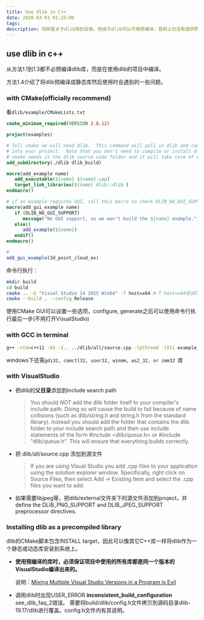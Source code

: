 ```yaml
---
title: Use dlib in C++
date: 2020-03-01 01:25:00
tags:
description: 同样是关于dlib库的安装。但由于dlib可以不用预编译，官网上也没有提供预编译的版本，本文主要是介绍如何在项目中直接使用dlib。
---
```


## use dlib in c++

从方法1.1到1.3都不必预编译dlib库，而是在使用dlib的项目中编译。

方法1.4介绍了将dlib预编译成静态库然后使用时会遇到的一些问题。

### with CMake(officially recommend)

看`dlib/example/CMakeLists.txt`

```cmake
cmake_minimum_required(VERSION 2.8.12)

project(examples)

# Tell cmake we will need dlib.  This command will pull in dlib and compile it
# into your project.  Note that you don't need to compile or install dlib.  All
# cmake needs is the dlib source code folder and it will take care of everything.
add_subdirectory(./dlib dlib_build)

macro(add_example name)
   add_executable(${name} ${name}.cpp)
   target_link_libraries(${name} dlib::dlib )
endmacro()

# if an example requires GUI, call this macro to check DLIB_NO_GUI_SUPPORT to include or exclude
macro(add_gui_example name)
   if (DLIB_NO_GUI_SUPPORT)
      message("No GUI support, so we won't build the ${name} example.")
   else()
      add_example(${name})
   endif()
endmacro()

# 
add_gui_example(3d_point_cloud_ex)
```

命令行执行：

```bash
mkdir build
cd build
cmake .. -G "Visual Studio 14 2015 Win64" -T host=x64 #-T host=x64告诉CMake生成64bit的可执行文件。其实安装了最新的VisualStudio后，-G -T都不用指定，默认使用最新的VisualStudio，默认64位。
cmake --build . --config Release
```

使用CMake GUI可以设置一些选项，configure, generate之后可以使用命令行执行最后一步(不用打开VisualStudio)

### with GCC in terminal

```bash
g++ -std=c++11 -O3 -I.. ../dlib/all/source.cpp -lpthread -lX11 example_program_name.cpp
```

windows下还需`gdi32, comctl32, user32, winmm, ws2_32, or imm32 `库

### with VisualStudio

- 把dlib的**父目录**添加到include search path

  >  You should *NOT* add the dlib folder itself to your compiler's include path. 
  >   Doing so will cause the build to fail because of name collisions (such as 
  >   dlib/string.h and string.h from the standard library). Instead you should 
  >   add the folder that contains the dlib folder to your include search path 
  >   and then use include statements of the form #include <dlib/queue.h> or
  >   #include "dlib/queue.h".  This will ensure that everything builds correctly.

- 把 dlib/all/source.cpp 添加到源文件

  > If you are using Visual Studio you add .cpp files to your application using
  >   the solution explorer window.  Specifically, right click on Source Files,
  >   then select Add -> Existing Item and select the .cpp files you want to add.

- 如果需要libjpeg等，把dlib/external文件夹下的源文件添加到project，并 define the DLIB_PNG_SUPPORT and DLIB_JPEG_SUPPORT preprocessor directives. 

### Installing dlib as a precompiled library

dlib的CMake脚本包含INSTALL target，因此可以像其它C++库一样将dlib作为一个静态或动态库安装到系统上。

- **使用预编译的库时，必须保证项目中使用的所有库都是同一个版本的VisualStudio编译出来的。**

  说明：[Mixing Multiple Visual Studio Versions in a Program is Evil]( http://siomsystems.com/mixing-visual-studio-versions/)

- 调用dlib时出现USER_ERROR __inconsistent_build_configuration__ see_dlib_faq_2错误。
  需要将build/dlib/config.h文件拷贝到源码目录dlib-19.17/dlib进行覆盖。config.h文件内有其说明。
